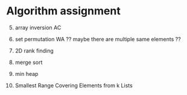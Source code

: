 # Algorithm assignment

5. array inversion
AC

6. set permutation
WA ?? maybe there are multiple same elements ??
7. 2D rank finding

8. merge sort 

9. min heap 

10. Smallest Range Covering Elements from k Lists